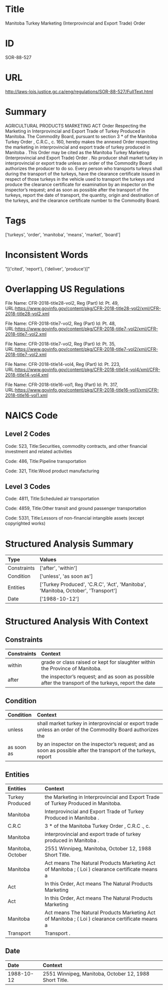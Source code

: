 # Title
Manitoba Turkey Marketing (Interprovincial and Export Trade) Order


# ID
SOR-88-527

# URL
http://laws-lois.justice.gc.ca/eng/regulations/SOR-88-527/FullText.html


# Summary
AGRICULTURAL PRODUCTS MARKETING ACT Order Respecting the Marketing in Interprovincial and Export Trade of Turkey Produced in Manitoba.
The Commodity Board, pursuant to section 3 *  of the  Manitoba Turkey Order , C.R.C., c.
160, hereby makes the annexed  Order respecting the marketing in interprovincial and export trade of turkey produced in Manitoba .
This Order may be cited as the  Manitoba Turkey Marketing (Interprovincial and Export Trade) Order .
No producer shall market turkey in interprovincial or export trade unless an order of the Commodity Board authorizes the producer to do so.
Every person who transports turkeys shall during the transport of the turkeys, have the clearance certificate issued in respect of those turkeys in the vehicle used to transport the turkeys and produce the clearance certificate for examination by an inspector on the inspector’s request; and as soon as possible after the transport of the turkeys, report the date of transport, the quantity, origin and destination of the turkeys, and the clearance certificate number to the Commodity Board.


# Tags
['turkeys', 'order', 'manitoba', 'means', 'market', 'board']


# Inconsistent Words
"[('cited', 'report'), ('deliver', 'produce')]"


# Overlapping US Regulations
File Name: CFR-2018-title28-vol2, Reg (Part) Id: Pt. 49, URL:https://www.govinfo.gov/content/pkg/CFR-2018-title28-vol2/xml/CFR-2018-title28-vol2.xml

File Name: CFR-2018-title7-vol2, Reg (Part) Id: Pt. 48, URL:https://www.govinfo.gov/content/pkg/CFR-2018-title7-vol2/xml/CFR-2018-title7-vol2.xml

File Name: CFR-2018-title7-vol2, Reg (Part) Id: Pt. 35, URL:https://www.govinfo.gov/content/pkg/CFR-2018-title7-vol2/xml/CFR-2018-title7-vol2.xml

File Name: CFR-2018-title14-vol4, Reg (Part) Id: Pt. 223, URL:https://www.govinfo.gov/content/pkg/CFR-2018-title14-vol4/xml/CFR-2018-title14-vol4.xml

File Name: CFR-2018-title16-vol1, Reg (Part) Id: Pt. 317, URL:https://www.govinfo.gov/content/pkg/CFR-2018-title16-vol1/xml/CFR-2018-title16-vol1.xml




# NAICS Code
## Level 2 Codes
Code: 523, Title:Securities, commodity contracts, and other financial investment and related activities

Code: 486, Title:Pipeline transportation

Code: 321, Title:Wood product manufacturing




## Level 3 Codes
Code: 4811, Title:Scheduled air transportation

Code: 4859, Title:Other transit and ground passenger transportation

Code: 5331, Title:Lessors of non-financial intangible assets (except copyrighted works)







# Structured Analysis Summary
| Type        | Values                                                                            |
|:------------|:----------------------------------------------------------------------------------|
| Constraints | ['after', 'within']                                                               |
| Condition   | ['unless', 'as soon as']                                                          |
| Entities    | ['Turkey Produced', 'C.R.C', 'Act', 'Manitoba', 'Manitoba, October', 'Transport'] |
| Date        | ['1988-10-12']                                                                    |


# Structured Analysis With Context
 


## Constraints
| Constraints   | Context                                                                                              |
|:--------------|:-----------------------------------------------------------------------------------------------------|
| within        | grade or class raised or kept for slaughter within  the Province of Manitoba.                        |
| after         | the inspector’s request; and as soon as possible after the transport of the turkeys, report the date |


## Condition
| Condition   | Context                                                                                                        |
|:------------|:---------------------------------------------------------------------------------------------------------------|
| unless      | shall market turkey in interprovincial or export trade unless an order of the Commodity Board authorizes the   |
| as soon as  | by an inspector on the inspector’s request; and as soon as possible after the transport of the turkeys, report |


## Entities
| Entities          | Context                                                                                          |
|:------------------|:-------------------------------------------------------------------------------------------------|
| Turkey Produced   | the Marketing in Interprovincial and Export Trade of Turkey Produced  in Manitoba.               |
| Manitoba          | Interprovincial and Export Trade of Turkey Produced in Manitoba .                                |
| C.R.C             | 3 * of the Manitoba Turkey Order , C.R.C ., c.                                                   |
| Manitoba          | interprovincial and export trade of turkey produced in Manitoba  .                               |
| Manitoba, October | 2551 Winnipeg,  Manitoba, October  12, 1988 Short Title.                                         |
| Manitoba          | Act means The Natural Products Marketing Act of Manitoba ; ( Loi ) clearance certificate means a |
| Act               | In this Order,  Act   means  The Natural Products Marketing                                      |
| Act               | In this Order,  Act   means  The Natural Products Marketing                                      |
| Manitoba          | Act means The Natural Products Marketing Act of Manitoba ; ( Loi ) clearance certificate means a |
| Transport         | Transport .                                                                                      |


## Date
| Date       | Context                                                |
|:-----------|:-------------------------------------------------------|
| 1988-10-12 | 2551 Winnipeg, Manitoba, October 12, 1988 Short Title. |


